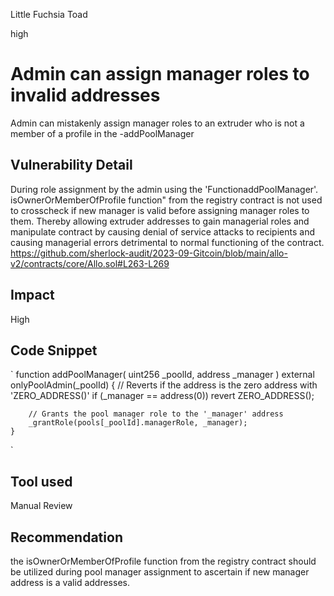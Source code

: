 Little Fuchsia Toad

high

# Admin can assign manager roles to invalid addresses
Admin can mistakenly assign manager roles to an extruder who is not a member of a profile in the -addPoolManager
## Vulnerability Detail
During role assignment by the admin using the 'FunctionaddPoolManager'.   isOwnerOrMemberOfProfile function" from the registry contract is not used to crosscheck if new manager is valid before assigning manager roles to them. Thereby allowing extruder addresses to gain managerial roles and manipulate contract by causing denial of service attacks to recipients and causing managerial errors detrimental to normal functioning of the contract.
https://github.com/sherlock-audit/2023-09-Gitcoin/blob/main/allo-v2/contracts/core/Allo.sol#L263-L269
## Impact
High


## Code Snippet
`
  function addPoolManager(
        uint256 _poolId,
        address _manager
    ) external onlyPoolAdmin(_poolId) {
        // Reverts if the address is the zero address with 'ZERO_ADDRESS()'
        if (_manager == address(0)) revert ZERO_ADDRESS();

        // Grants the pool manager role to the '_manager' address
        _grantRole(pools[_poolId].managerRole, _manager);
    }
`
## Tool used

Manual Review

## Recommendation
the isOwnerOrMemberOfProfile function from the registry contract should be utilized during pool manager assignment to ascertain if new manager address is a valid addresses.